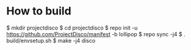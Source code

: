 # How to build

$ mkdir projectdisco
$ cd projectdisco
$ repo init -u https://github.com/ProjectDisco/manifest -b lollipop
$ repo sync -j4
$ . build/envsetup.sh
$ make -j4 disco
